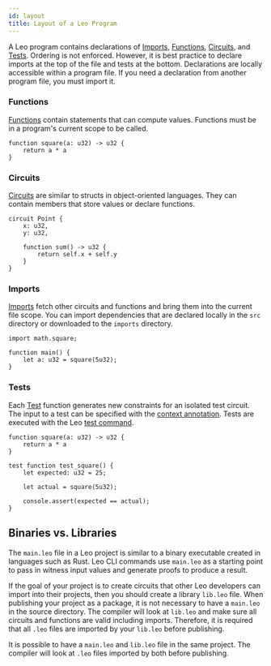 ```yaml
---
id: layout
title: Layout of a Leo Program
---
```


A Leo program contains declarations of [Imports](#imports), [Functions](#functions), [Circuits](#circuits), 
and [Tests](#tests). Ordering is not enforced. However, it is best practice to declare imports at the top of the file and tests at the bottom.
Declarations are locally accessible within a program file. If you need a declaration from another program file, you must import it.

### Functions

[Functions](06_functions.md) contain statements that can compute values. 
Functions must be in a program's current scope to be called.

```leo
function square(a: u32) -> u32 {
    return a * a
}
```

### Circuits

[Circuits](08_circuits.md) are similar to structs in object-oriented languages. They can contain members that store values or declare functions.

```leo
circuit Point {
    x: u32,
    y: u32,

    function sum() -> u32 {
        return self.x + self.y
    }
}
```

### Imports

[Imports](09_imports.md) fetch other circuits and functions and bring them into the current file scope.
You can import dependencies that are declared locally in the `src` directory or downloaded to the `imports` directory.

```leo
import math.square;

function main() {
    let a: u32 = square(5u32);
}
```

### Tests

Each [Test](aleo/documentation/developer/language/11_tests.md) function generates new constraints for an isolated test circuit.
The input to a test can be specified with the [context annotation]().
Tests are executed with the Leo [test command](../cli/04_test.md).

```leo
function square(a: u32) -> u32 {
    return a * a
}

test function test_square() {
    let expected: u32 = 25;

    let actual = square(5u32);

    console.assert(expected == actual);
}
```

## Binaries vs. Libraries

The `main.leo` file in a Leo project is similar to a binary executable created in languages such as Rust.
Leo CLI commands use `main.leo` as a starting point to pass in witness input values and generate proofs to produce a result.

If the goal of your project is to create circuits that other Leo developers can import into their projects, 
then you should create a library `lib.leo` file. When publishing your project as a package, it is not necessary to have a `main.leo`
in the source directory. The compiler will look at `lib.leo` and make sure all circuits and functions are valid including imports.
Therefore, it is required that all `.leo` files are imported by your `lib.leo` before publishing.

It is possible to have a `main.leo` and `lib.leo` file in the same project. The compiler will look at `.leo` files 
imported by both before publishing.

